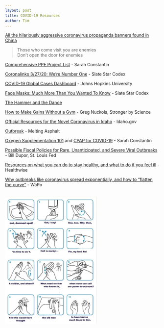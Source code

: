 ```yaml
---
layout: post
title: COVID-19 Resources
author: Tim
---
```


[All the hilariously aggressive coronavirus propaganda banners found in China](https://supchina.com/2020/02/11/all-the-hilariously-aggressive-coronavirus-banners-found-in-china/)  
> Those who come visit you are enemies  
> Don’t open the door for enemies  

[Comprehensive PPE Project List](https://srconstantin.github.io/2020/04/03/Comprehensive-PPE-Project-List.html) - Sarah Constantin  

[Coronalinks 3/27/20: We’re Number One](https://slatestarcodex.com/2020/03/27/coronalinks-3-27-20/) - Slate Star Codex  

[COVID-19 Global Cases Dashboard](https://coronavirus.jhu.edu/map.html) - Johns Hopkins University  

[Face Masks: Much More Than You Wanted To Know](https://slatestarcodex.com/2020/03/23/face-masks-much-more-than-you-wanted-to-know/) - Slate Star Codex  

[The Hammer and the Dance](https://medium.com/@tomaspueyo/coronavirus-the-hammer-and-the-dance-be9337092b56)  

[How to Make Gains Without a Gym](https://www.strongerbyscience.com/no-gym/) - Greg Nuckols, Stronger by Science  

[Official Resources for the Novel Coronavirus in Idaho](https://coronavirus.idaho.gov/) - Idaho.gov  

[Outbreak](https://www.meltingasphalt.com/interactive/outbreak/) - Melting Asphalt  

[Oxygen Supplementation 101](https://srconstantin.github.io/2020/03/19/oxygen-supplementation-101.html) and [CPAP for COVID-19](https://srconstantin.github.io/2020/04/05/CPAP-for-COVID19.html) - Sarah Constantin  

[Possible Fiscal Policies for Rare, Unanticipated, and Severe Viral Outbreaks](https://research.stlouisfed.org/publications/economic-synopses/2020/03/17/possible-fiscal-policies-for-rare-unanticipated-and-severe-viral-outbreaks) - Bill Dupor, St. Louis Fed  

[Resources on what you can do to stay healthy, and what to do if you feel ill](https://www.healthwise.org/specialpages/covid-19-resources.aspx) - Healthwise  

[Why outbreaks like coronavirus spread exponentially, and how to “flatten the curve”](https://www.washingtonpost.com/graphics/2020/world/corona-simulator/) - WaPo  

<br /><img src="/images/macbeth.jpg" alt="hand washing meme" width="300px" />